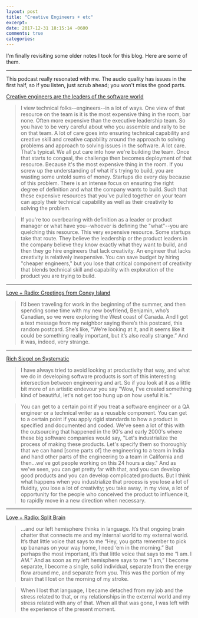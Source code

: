 ```yaml
---
layout: post
title: "Creative Engineers + etc"
excerpt: 
date: 2017-12-31 18:15:14 -0600
comments: true
categories: 
---
```


I'm finally revisiting some older notes I took for this blog. Here are some of them.

---

This podcast really resonated with me. The audio quality has issues in the first half, so if you listen, just scrub ahead; you won't miss the good parts.

[Creative engineers are the leaders of the software world](https://startupcto.io/podcast/0-22-creative-engineers-are-the-leaders-of-the-software-world-jud-valeski/)

> I view technical folks--engineers--in a lot of ways. One view of that resource on the team is it is the most expensive thing in the room, bar none. Often more expensive than the executive leadership team. So you have to be very careful about who you assemble and rally to be on that team. A lot of care goes into ensuring technical capability and creative skill and creative capability around the approach to solving problems and approach to solving issues in the software. A lot care. That's typical. We all put care into how we're building the team. Once that starts to congeal, the challenge then becomes deployment of that resource. Because it's the most expensive thing in the room. If you screw up the understanding of what it's trying to build, you are wasting some untold sums of money. Startups die every day because of this problem. There is an intense focus on ensuring the right degree of definition and what the company wants to build. Such that these expensive resources that you've pulled together on your team can apply their technical capability as well as their creativity to solving the problem.

> If you're too overbearing with definition as a leader or product manager or what have you--whoever is defining the "what"--you are quelching this resource. This very expensive resource. Some startups take that route. They believe the leadership or the product leaders in the company believe they know exactly what they want to build, and then they go hire engineers that lack creativity. An engineer that lacks creativity is relatively inexpensive. You can save budget by hiring "cheaper engineers," but you lose that critical component of creativity that blends technical skill and capability with exploration of the product you are trying to build.

---

[Love + Radio: Greetings from Coney Island](http://loveandradio.org/2015/07/greetings-from-coney-island/)

> I’d been traveling for work in the beginning of the summer, and then spending some time with my new boyfriend, Benjamin, who’s Canadian, so we were exploring the West coast of Canada. And I got a text message from my neighbor saying there’s this postcard, this random postcard. She’s like, “We’re looking at it, and it seems like it could be something really important, but it’s also really strange.” And it was, indeed, very strange.

---

[Rich Siegel on Systematic](http://esn.fm/systematic/142)

> I have always tried to avoid looking at productivity that way, and what we do in developing software products is sort of this interesting intersection between engineering and art. So if you look at it as a little bit more of an artistic endevour you say "Wow, I've created something kind of beautiful, let's not get too hung up on how useful it is."

> You can get to a certain point if you treat a software engineer or a QA engineer or a technical writer as a reusable component. You can get to a certain point if you apply rigid standards to how a product is specified and documented and coded. We've seen a lot of this with the outsourcing that happened in the 90's and early 2000's where these big software companies would say, "Let's industrialize the process of making these products. Let's specify them so thoroughly that we can hand [some parts of] the engineering to a team in India and hand other parts of the engineering to a team in California and then...we've got people working on this 24 hours a day." And as we've seen, you can get pretty far with that, and you can develop good products and you can develop complicated products. But I think what happens when you industrialize that process is you lose a lot of fluidity, you lose a lot of creativity; you take away, in my view, a lot of opportunity for the people who conceived the product to influence it, to rapidly move in a new direction when necessary.

---

[Love + Radio: Split Brain](http://loveandradio.org/2008/10/split-brain/)

> ...and our left hemisphere thinks in language. It’s that ongoing brain chatter that connects me and my internal world to my external world. It’s that little voice that says to me “Hey, you gotta remember to pick up bananas on your way home, I need ‘em in the morning.” But perhaps the most important, it’s that little voice that says to me “I am. I AM.” And as soon as my left hemisphere says to me “I am,” I become separate, I become a single, solid individual, separate from the energy flow around me, and separate from you. This was the portion of my brain that I lost on the morning of my stroke.

> When I lost that language, I became detached from my job and the stress related to that, or my relationships in the external world and my stress related with any of that. When all that was gone, I was left with the experience of the present moment.
